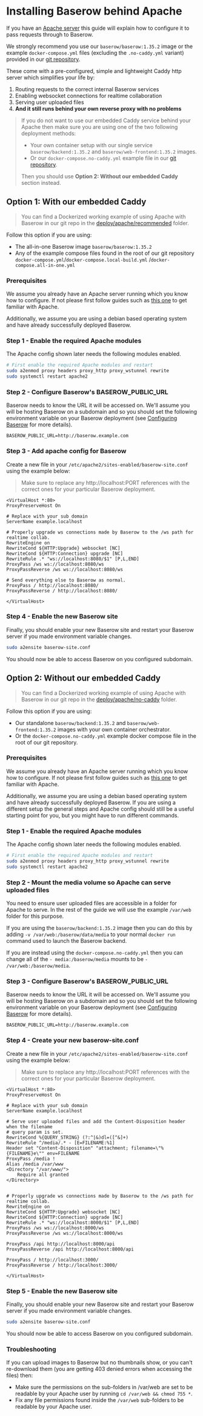 # Installing Baserow behind Apache

If you have an [Apache server](https://www.apache.com/) this guide will explain how to
configure it to pass requests through to Baserow.

We strongly recommend you use our `baserow/baserow:1.35.2` image or the example
`docker-compose.yml` files (excluding the `.no-caddy.yml` variant) provided in
our [git repository](https://gitlab.com/baserow/baserow/-/tree/master/deploy/apache/).

These come with a pre-configured, simple and lightweight Caddy http server which 
simplifies your life by:

1. Routing requests to the correct internal Baserow services
2. Enabling websocket connections for realtime collaboration
3. Serving user uploaded files
4. **And it still runs behind your own reverse proxy with no problems**

> If you do not want to use our embedded Caddy service behind your Apache then
> make sure you are using one of the two following deployment methods: 
>
> * Your own container setup with our single service `baserow/backend:1.35.2`
    and `baserow/web-frontend:1.35.2` images.
> * Or our `docker-compose.no-caddy.yml` example file in our [git repository](https://gitlab.com/baserow/baserow/-/tree/master/deploy/apache/).
> 
> Then you should use **Option 2: Without our embedded Caddy** section instead.

## Option 1: With our embedded Caddy

> You can find a Dockerized working example of using Apache with Baserow in our git repo in
> the [deploy/apache/recommended](https://gitlab.com/baserow/baserow/-/tree/master/deploy/apache/)
> folder.

Follow this option if you are using:

* The all-in-one Baserow image `baserow/baserow:1.35.2`
* Any of the example compose files found in the root of our git
  repository `docker-compose.yml`/`docker-compose.local-build.yml`
  /`docker-compose.all-in-one.yml`

### Prerequisites

We assume you already have an Apache server running which you know how to configure. If
not please first follow guides such
as [this one](https://www.digitalocean.com/community/tutorials/how-to-use-apache-http-server-as-reverse-proxy-using-mod_proxy-extension-ubuntu-20-04#step-1-enabling-necessary-apache-modules)
to get familiar with Apache.

Additionally, we assume you are using a debian based operating system and have already
successfully deployed Baserow. 

### Step 1 - Enable the required Apache modules

The Apache config shown later needs the following modules enabled.

```bash
# First enable the required Apache modules and restart
sudo a2enmod proxy headers proxy_http proxy_wstunnel rewrite 
sudo systemctl restart apache2
```

### Step 2 - Configure Baserow's BASEROW_PUBLIC_URL

Baserow needs to know the URL it will be accessed on. We'll assume you will be hosting
Baserow on a subdomain and so you should set the following environment variable on your
Baserow deployment (see [Configuring Baserow](./configuration.md) for more details).

```
BASEROW_PUBLIC_URL=http://baserow.example.com
```

### Step 3 - Add apache config for Baserow

Create a new file in your `/etc/apache2/sites-enabled/baserow-site.conf` using the
example below:

> Make sure to replace any http://localhost:PORT references with the correct ones for
> your particular Baserow deployment.

```
<VirtualHost *:80>
ProxyPreserveHost On

# Replace with your sub domain
ServerName example.localhost

# Properly upgrade ws connections made by Baserow to the /ws path for realtime collab.
RewriteEngine on
RewriteCond ${HTTP:Upgrade} websocket [NC]
RewriteCond ${HTTP:Connection} upgrade [NC]
RewriteRule .* "ws://localhost:8080/$1" [P,L,END]
ProxyPass /ws ws://localhost:8080/ws
ProxyPassReverse /ws ws://localhost:8080/ws

# Send everything else to Baserow as normal.
ProxyPass / http://localhost:8080/
ProxyPassReverse / http://localhost:8080/

</VirtualHost>
```

### Step 4 - Enable the new Baserow site

Finally, you should enable your new Baserow site and restart your Baserow server if you
made environment variable changes.

```bash
sudo a2ensite baserow-site.conf
```

You should now be able to access Baserow on you configured subdomain.

## Option 2: Without our embedded Caddy

> You can find a Dockerized working example of using Apache with Baserow in our git repo in
> the [deploy/apache/no-caddy](https://gitlab.com/baserow/baserow/-/tree/master/deploy/apache/)
> folder.

Follow this option if you are using:

* Our standalone `baserow/backend:1.35.2` and `baserow/web-frontend:1.35.2` images with
  your own container orchestrator.
* Or the `docker-compose.no-caddy.yml` example docker compose file in the root of our
  git repository.

### Prerequisites

We assume you already have an Apache server running which you know how to configure. If
not please first follow guides such
as [this one](https://www.digitalocean.com/community/tutorials/how-to-use-apache-http-server-as-reverse-proxy-using-mod_proxy-extension-ubuntu-20-04#step-1-enabling-necessary-apache-modules)
to get familiar with Apache.

Additionally, we assume you are using a debian based operating system and have already
successfully deployed Baserow. If you are using a different setup the 
general steps and Apache config should still be a useful starting point for you,
but you might have to run different commands.

### Step 1 - Enable the required Apache modules

The Apache config shown later needs the following modules enabled.

```bash
# First enable the required Apache modules and restart
sudo a2enmod proxy headers proxy_http proxy_wstunnel rewrite 
sudo systemctl restart apache2
```

### Step 2 - Mount the media volume so Apache can serve uploaded files

You need to ensure user uploaded files are accessible in a folder for Apache to serve. In
the rest of the guide we will use the example `/var/web` folder for this purpose.

If you are using the `baserow/backend:1.35.2` image then you can do this by adding
`-v /var/web:/baserow/data/media` to your normal `docker run` command used to launch the
Baserow backend.

If you are instead using the `docker-compose.no-caddy.yml` then you can change all of
the
`- media:/baserow/media` mounts to be `- /var/web:/baserow/media`.

### Step 3 - Configure Baserow's BASEROW_PUBLIC_URL

Baserow needs to know the URL it will be accessed on. We'll assume you will be hosting
Baserow on a subdomain and so you should set the following environment variable on your
Baserow deployment (see [Configuring Baserow](./configuration.md) for more details).

```
BASEROW_PUBLIC_URL=http://baserow.example.com
```

### Step 4 - Create your new baserow-site.conf

Create a new file in your `/etc/apache2/sites-enabled/baserow-site.conf` using the
example below:

> Make sure to replace any http://localhost:PORT references with the correct ones for
> your particular Baserow deployment.

```
<VirtualHost *:80>
ProxyPreserveHost On

# Replace with your sub domain
ServerName example.localhost

# Serve user uploaded files and add the Content-Disposition header when the filename
# query param is set.
RewriteCond %{QUERY_STRING} (?:^|&)dl=([^&]+)
RewriteRule ^/media/.* - [E=FILENAME:%1]
Header set "Content-Disposition" "attachment; filename=\"%{FILENAME}e\"" env=FILENAME
ProxyPass /media !
Alias /media /var/www
<Directory "/var/www/">
    Require all granted
</Directory>


# Properly upgrade ws connections made by Baserow to the /ws path for realtime collab.
RewriteEngine on
RewriteCond ${HTTP:Upgrade} websocket [NC]
RewriteCond ${HTTP:Connection} upgrade [NC]
RewriteRule .* "ws://localhost:8000/$1" [P,L,END]
ProxyPass /ws ws://localhost:8000/ws
ProxyPassReverse /ws ws://localhost:8000/ws

ProxyPass /api http://localhost:8000/api
ProxyPassReverse /api http://localhost:8000/api

ProxyPass / http://localhost:3000/
ProxyPassReverse / http://localhost:3000/

</VirtualHost>
```

### Step 5 - Enable the new Baserow site

Finally, you should enable your new Baserow site and restart your Baserow server if you
made environment variable changes.

```bash
sudo a2ensite baserow-site.conf
```

You should now be able to access Baserow on you configured subdomain.

### Troubleshooting

If you can upload images to Baserow but no thumbnails show, or you can't re-download
them (you are getting 403 denied errors when accessing the files) then:

* Make sure the permissions on the sub-folders in /var/web are set to be readable by
  your Apache user by running `cd /var/web && chmod 755 *`.
* Fix any file permissions found inside the `/var/web` sub-folders to be readable by
  your Apache user.

